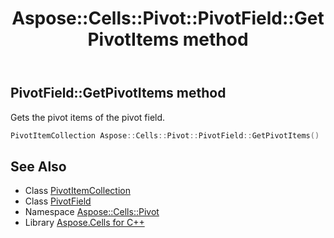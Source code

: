 ﻿---
title: Aspose::Cells::Pivot::PivotField::GetPivotItems method
linktitle: GetPivotItems
second_title: Aspose.Cells for C++ API Reference
description: 'Aspose::Cells::Pivot::PivotField::GetPivotItems method. Gets the pivot items of the pivot field in C++.'
type: docs
weight: 600
url: /cpp/aspose.cells.pivot/pivotfield/getpivotitems/
---
## PivotField::GetPivotItems method


Gets the pivot items of the pivot field.

```cpp
PivotItemCollection Aspose::Cells::Pivot::PivotField::GetPivotItems()
```

## See Also

* Class [PivotItemCollection](../../pivotitemcollection/)
* Class [PivotField](../)
* Namespace [Aspose::Cells::Pivot](../../)
* Library [Aspose.Cells for C++](../../../)
